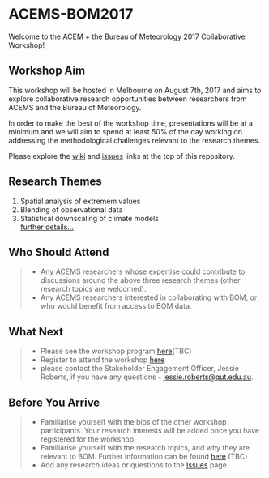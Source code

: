 # ACEMS-BOM2017
Welcome to the ACEM + the Bureau of Meteorology 2017 Collaborative Workshop!


## Workshop Aim
This workshop will be hosted in Melbourne on August 7th, 2017 and aims to explore collaborative research opportunities between researchers from ACEMS and the Bureau of Meteorology. 

In order to make the best of the workshop time, presentations will be at a minimum and we will aim to spend at least 50% of the day working on addressing the methodological challenges relevant to the research themes.

Please explore the [wiki](https://github.com/ACEMS/ACEM-BOM2017/wiki) and [issues](https://github.com/ACEMS/ACEM-BOM2017/issues) links at the top of this repository.

## Research Themes
1. Spatial analysis of extremem values 
2. Blending of observational data 
3. Statistical downscaling of climate models   
[further details...](https://github.com/ACEMS/ACEM-BOM2017/wiki/Research-Themes)


## Who Should Attend
> * Any ACEMS researchers whose expertise could contribute to discussions around the above three research themes (other research topics are welcomed). 
> * Any ACEMS researchers interested in collaborating with BOM, or who would benefit from access to BOM data. 

## What Next 

> * Please see the workshop program [here](https://github.com/ACEMS/ACEM-BOM2017/wiki/Workshop-Programme)(TBC)
> * Register to attend the workshop [here](https://www.eventbrite.com/e/acems-bureau-of-meteorology-workshop-statistical-challenges-in-climatology-tickets-34868028211)
> * please contact the Stakeholder Engagement Officer, Jessie Roberts, if you have any questions - jessie.roberts@qut.edu.au. 

## Before You Arrive 
> * Familiarise yourself with the bios of the other workshop participants. Your research interests will be added once you have registered for the workshop. 
> * Familiarise yourself with the research topics, and why they are relevant to BOM. Further information can be found [here](https://github.com/ACEMS/ACEM-BOM2017/wiki/Research-Themes) (TBC)
> * Add any research ideas or questions to the [Issues](https://github.com/ACEMS/ACEM-BOM2017/issues) page. 

